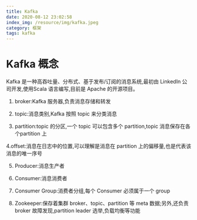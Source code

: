 ```yaml
---
title: Kafka
date: 2020-08-12 23:02:58
index_img: /resource/img/kafka.jpeg
category: 框架
tags: kafka
---
```

# Kafka 概念

Kafka 是一种高吞吐量、分布式、基于发布/订阅的消息系统,最初由 LinkedIn 公司开发,使用Scala 语言编写,目前是 Apache 的开源项目。

1. broker:Kafka 服务器,负责消息存储和转发

2. topic:消息类别,Kafka 按照 topic 来分类消息

3. partition:topic 的分区,一个 topic 可以包含多个 partition,topic 消息保存在各个partition 上

4.offset:消息在日志中的位置,可以理解是消息在 partition 上的偏移量,也是代表该消息的唯一序号

5. Producer:消息生产者

6. Consumer:消息消费者

7. Consumer Group:消费者分组,每个 Consumer 必须属于一个 group

8. Zookeeper:保存着集群 broker、topic、partition 等 meta 数据;另外,还负责 broker 故障发现,partition leader 选举,负载均衡等功能